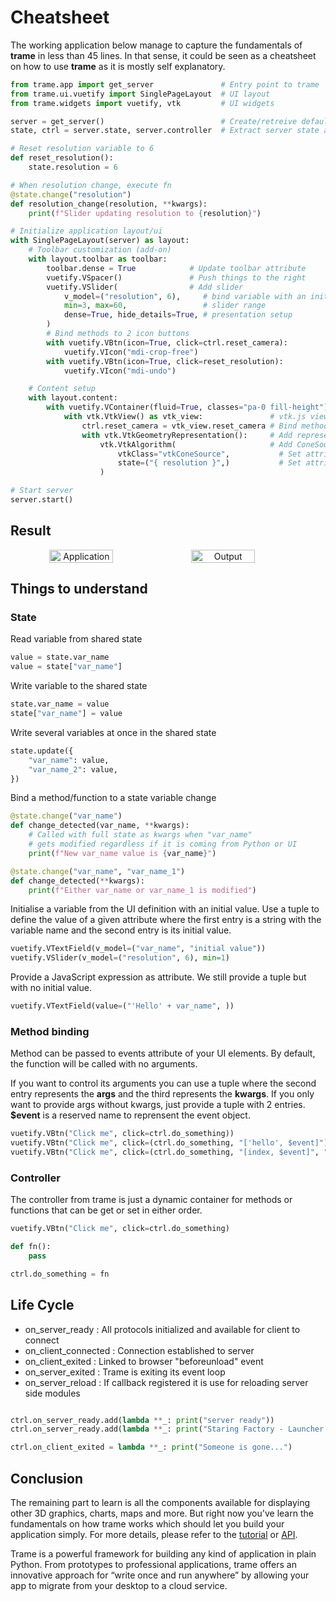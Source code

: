 # Cheatsheet

The working application below manage to capture the fundamentals of __trame__ in less than 45 lines.
In that sense, it could be seen as a cheatsheet on how to use __trame__ as it is mostly self explanatory.

```python
from trame.app import get_server               # Entry point to trame
from trame.ui.vuetify import SinglePageLayout  # UI layout
from trame.widgets import vuetify, vtk         # UI widgets

server = get_server()                          # Create/retreive default server
state, ctrl = server.state, server.controller  # Extract server state and controller

# Reset resolution variable to 6
def reset_resolution():
    state.resolution = 6

# When resolution change, execute fn
@state.change("resolution")
def resolution_change(resolution, **kwargs):
    print(f"Slider updating resolution to {resolution}")

# Initialize application layout/ui
with SinglePageLayout(server) as layout:
    # Toolbar customization (add-on)
    with layout.toolbar as toolbar:
        toolbar.dense = True            # Update toolbar attribute
        vuetify.VSpacer()               # Push things to the right
        vuetify.VSlider(                # Add slider
            v_model=("resolution", 6),     # bind variable with an initial value of 6
            min=3, max=60,                 # slider range
            dense=True, hide_details=True, # presentation setup
        )
        # Bind methods to 2 icon buttons
        with vuetify.VBtn(icon=True, click=ctrl.reset_camera):
            vuetify.VIcon("mdi-crop-free")
        with vuetify.VBtn(icon=True, click=reset_resolution):
            vuetify.VIcon("mdi-undo")

    # Content setup
    with layout.content:
        with vuetify.VContainer(fluid=True, classes="pa-0 fill-height"):
            with vtk.VtkView() as vtk_view:               # vtk.js view for local rendering
                ctrl.reset_camera = vtk_view.reset_camera # Bind method to controller
                with vtk.VtkGeometryRepresentation():     # Add representation to vtk.js view
                    vtk.VtkAlgorithm(                     # Add ConeSource to representation
                        vtkClass="vtkConeSource",           # Set attribute value with no JS eval
                        state=("{ resolution }",)           # Set attribute value with JS eval
                    )

# Start server
server.start()
```

## Result


<p style="text-align:center;display: flex;align-items: center;">
    <img src="/trame/images/trame-cheatsheet-app.jpg" alt="Application" style="width: 45%; height: 45%">
    <img src="/trame/images/trame-cheatsheet-output.jpg" alt="Output" style="width: 45%; height: 45%">
</p>

## Things to understand

### State

Read variable from shared state

```python
value = state.var_name
value = state["var_name"]
```

Write variable to the shared state

```python
state.var_name = value
state["var_name"] = value
```

Write several variables at once in the shared state

```python
state.update({
    "var_name": value,
    "var_name_2": value,
})
```

Bind a method/function to a state variable change

```python
@state.change("var_name")
def change_detected(var_name, **kwargs):
    # Called with full state as kwargs when "var_name"
    # gets modified regardless if it is coming from Python or UI
    print(f"New var_name value is {var_name}")

@state.change("var_name", "var_name_1")
def change_detected(**kwargs):
    print(f"Either var_name or var_name_1 is modified")
```

Initialise a variable from the UI definition with an initial value.
Use a tuple to define the value of a given attribute where the first entry is a string with the variable name and the second entry is its initial value.

```python
vuetify.VTextField(v_model=("var_name", "initial value"))
vuetify.VSlider(v_model=("resolution", 6), min=1)
```

Provide a JavaScript expression as attribute. We still provide a tuple but with no initial value.

```python
vuetify.VTextField(value=("'Hello' + var_name", ))
```

### Method binding

Method can be passed to events attribute of your UI elements. By default, the function will be called with no arguments.

If you want to control its arguments you can use a tuple where the second entry represents the __args__ and the third represents the __kwargs__. If you only want to provide args without kwargs, just provide a tuple with 2 entries. __$event__ is a reserved name to reprensent the event object.

```python
vuetify.VBtn("Click me", click=ctrl.do_something))
vuetify.VBtn("Click me", click=(ctrl.do_something, "['hello', $event]"))
vuetify.VBtn("Click me", click=(ctrl.do_something, "[index, $event]", "{ a: 12 }"))
```

### Controller

The controller from trame is just a dynamic container for methods or functions that can be get or set in either order.

```python
vuetify.VBtn("Click me", click=ctrl.do_something)

def fn():
    pass

ctrl.do_something = fn
```

## Life Cycle

* on_server_ready : All protocols initialized and available for client to connect
* on_client_connected : Connection established to server
* on_client_exited : Linked to browser "beforeunload" event
* on_server_exited : Trame is exiting its event loop
* on_server_reload : If callback registered it is use for reloading server side modules

```python

ctrl.on_server_ready.add(lambda **_: print("server ready"))
ctrl.on_server_ready.add(lambda **_: print("Staring Factory - Launcher barrier"))

ctrl.on_client_exited = lambda **_: print("Someone is gone...")
```

## Conclusion

The remaining part to learn is all the components available for displaying other 3D graphics, charts, maps and more. But right now you've learn the fundamentals on how trame works which should let you build your application simply. For more details, please refer to the [tutorial](https://kitware.github.io/trame/docs/tutorial.html) or [API](https://trame.readthedocs.io/en/latest/index.html).

Trame is a powerful framework for building any kind of application in plain Python. From prototypes to professional applications, trame offers an innovative approach for “write once and run anywhere” by allowing your app to migrate from your desktop to a cloud service.